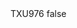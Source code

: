 <?xml version="1.0" encoding="UTF-8"?>
<CustomMetadata xmlns="http://soap.sforce.com/2006/04/metadata">
    <label>TXU976</label>
    <protected>false</protected>
</CustomMetadata>
